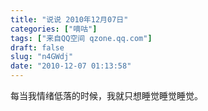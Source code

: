 ```yaml
---
title: "说说 2010年12月07日"
categories: ["嘀咕"]
tags: ["来自QQ空间 qzone.qq.com"]
draft: false
slug: "n4GWdj"
date: "2010-12-07 01:13:58"
---
```


每当我情绪低落的时候，我就只想睡觉睡觉睡觉。
